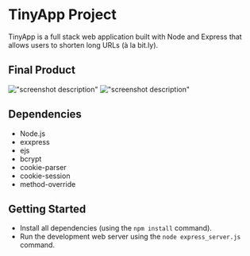 # TinyApp Project

TinyApp is a full stack web application built with Node and Express that allows users to shorten long URLs (à la bit.ly).

## Final Product

!["screenshot description"](#)
!["screenshot description"](#)

## Dependencies

- Node.js
- exxpress
- ejs
- bcrypt
- cookie-parser
- cookie-session
- method-override


## Getting Started

- Install all dependencies (using the `npm install` command).
- Run the development web server using the `node express_server.js` command.